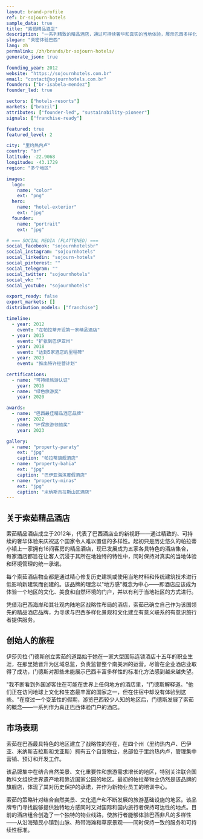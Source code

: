 ```yaml
---
layout: brand-profile
ref: br-sojourn-hotels
sample_data: true
title: "索茹精品酒店"
description: "一系列精致的精品酒店，通过可持续奢华和真实的当地体验，展示巴西多样化的景观。"
slogan: "亲密体验巴西"
lang: zh
permalink: /zh/brands/br-sojourn-hotels/
generate_json: true

founding_year: 2012
website: "https://sojournhotels.com.br"
email: "contact@sojournhotels.com.br"
founders: ["br-isabela-mendez"]
founder_led: true

sectors: ["hotels-resorts"]
markets: ["brazil"]
attributes: ["founder-led", "sustainability-pioneer"]
signals: ["franchise-ready"]

featured: true
featured_level: 2

city: "里约热内卢"
country: "br"
latitude: -22.9068
longitude: -43.1729
region: "多个地区"

images:
  logo:
    name: "color"
    ext: "png"
  hero:
    name: "hotel-exterior"
    ext: "jpg"
  founder:
    name: "portrait"
    ext: "jpg"

# === SOCIAL MEDIA (FLATTENED) ===
social_facebook: "sojournhotelsbr"
social_instagram: "sojournhotels"
social_linkedin: "sojourn-hotels"
social_pinterest: ""
social_telegram: ""
social_twitter: "sojournhotels"
social_vk: ""
social_youtube: "sojournhotels"

export_ready: false
export_markets: []
distribution_models: ["franchise"]

timeline:
  - year: 2012
    event: "在帕拉蒂开设第一家精品酒店"
  - year: 2015
    event: "扩张到巴伊亚州"
  - year: 2018
    event: "达到5家酒店的里程碑"
  - year: 2023
    event: "推出特许经营计划"

certifications:
  - name: "可持续旅游认证"
    year: 2016
  - name: "绿色旅游奖"
    year: 2020

awards:
  - name: "巴西最佳精品酒店品牌"
    year: 2022
  - name: "环保旅游领袖奖"
    year: 2023

gallery:
  - name: "property-paraty"
    ext: "jpg"
    caption: "帕拉蒂旗舰酒店"
  - name: "property-bahia"
    ext: "jpg"
    caption: "巴伊亚海滨度假酒店"
  - name: "property-minas"
    ext: "jpg"
    caption: "米纳斯吉拉斯山区酒店"
---
```


## 关于索茹精品酒店

索茹精品酒店成立于2012年，代表了巴西酒店业的新视野——通过精致的、可持续的奢华体验来庆祝这个国家令人难以置信的多样性。起初只是历史悠久的帕拉蒂小镇上一家拥有16间客房的精品酒店，现已发展成为五家各具特色的酒店集合，每家酒店都旨在让客人沉浸于其所在地独特的特性中，同时保持对真实的当地体验和环境管理的统一承诺。

每个索茹酒店物业都是通过精心修复历史建筑或使用当地材料和传统建筑技术进行低影响新建筑而创建的。该品牌的理念以"地方感"概念为中心——即酒店应该成为体验一个地区的文化、美食和自然环境的门户，并以有利于当地社区的方式进行。

凭借沿巴西海岸和其壮观内陆地区战略性布局的酒店，索茹已确立自己作为该国领先的精品酒店品牌，为寻求与巴西多样化景观和文化建立有意义联系的有意识旅行者提供服务。

## 创始人的旅程

伊莎贝拉·门德斯创立索茹的道路始于她在一家大型国际连锁酒店十五年的职业生涯，在那里她晋升为区域总监，负责监督整个南美洲的运营。尽管在企业酒店业取得了成功，门德斯对那些未能展示巴西丰富多样性的标准化方法感到越来越失望。

"我不断看到外国游客住在可能在世界上任何地方的酒店里，"门德斯解释道。"他们正在访问地球上文化和生态最丰富的国家之一，但在住宿中却没有体验到这些。"在度过一个变革性的假期，游览巴西较少人知的地区后，门德斯发展了索茹的概念——一系列作为真正巴西体验门户的酒店。

## 市场表现

索茹在巴西最具特色的地区建立了战略性的存在，在四个州（里约热内卢、巴伊亚、米纳斯吉拉斯和戈亚斯）拥有五个自营物业，总部位于里约热内卢，管理集中营销、预订和开发工作。

该品牌集中在结合自然美景、文化重要性和旅游需求增长的地区，特别关注联合国教科文组织世界遗产地和靠近国家公园的地区。最初的帕拉蒂物业仍然是该品牌的旗舰店，体现了其对历史保护的承诺，并作为新物业员工的培训中心。

索茹的策略针对结合自然美景、文化遗产和不断发展的旅游基础设施的地区。该品牌专门寻找能够提供独特地方感同时又对国际和国内旅行者保持可达性的地点。目前的酒店组合创造了一个独特的物业线路，使旅行者能够体验巴西非凡的多样性——从沿海殖民小镇到山脉、热带海滩和草原景观——同时保持一致的服务和可持续性标准。
